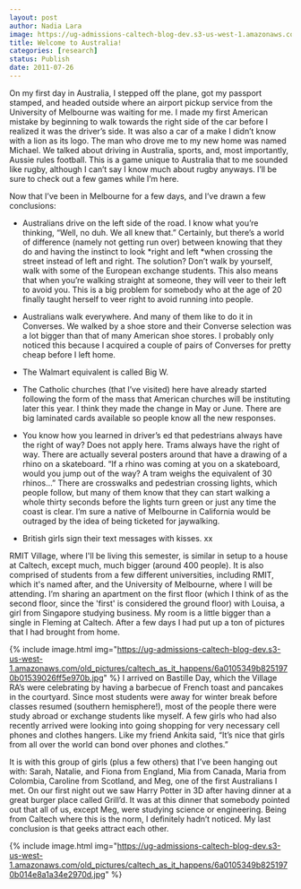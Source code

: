 ```yaml
---
layout: post
author: Nadia Lara
image: https://ug-admissions-caltech-blog-dev.s3-us-west-1.amazonaws.com/old_pictures/caltech_as_it_happens/6a0105349b8251970b014e8a1a38a6970d.jpg
title: Welcome to Australia!
categories: [research]
status: Publish
date: 2011-07-26
---
```



On my first day in Australia, I stepped off the plane, got my passport stamped, and headed outside where an airport pickup service from the University of Melbourne was waiting for me. I made my first American mistake by beginning to walk towards the right side of the car before I realized it was the driver’s side. It was also a car of a make I didn’t know with a lion as its logo. The man who drove me to my new home was named Michael. We talked about driving in Australia, sports, and, most importantly, Aussie rules football. This is a game unique to Australia that to me sounded like rugby, although I can’t say I know much about rugby anyways. I’ll be sure to check out a few games while I’m here.

Now that I’ve been in Melbourne for a few days, and I’ve drawn a few conclusions:

- Australians drive on the left side of the road. I know what you’re thinking, “Well, no duh. We all knew that.” Certainly, but there’s a world of difference (namely not getting run over) between knowing that they do and having the instinct to look *right and left *when crossing the street instead of left and right. The solution? Don’t walk by yourself, walk with some of the European exchange students. This also means that when you’re walking straight at someone, they will veer to their left to avoid you. This is a big problem for somebody who at the age of 20 finally taught herself to veer right to avoid running into people.

- Australians walk everywhere. And many of them like to do it in Converses. We walked by a shoe store and their Converse selection was a lot bigger than that of many American shoe stores. I probably only noticed this because I acquired a couple of pairs of Converses for pretty cheap before I left home.

- The Walmart equivalent is called Big W.

- The Catholic churches (that I’ve visited) here have already started following the form of the mass that American churches will be instituting later this year. I think they made the change in May or June. There are big laminated cards available so people know all the new responses.

- You know how you learned in driver’s ed that pedestrians always have the right of way? Does not apply here. Trams always have the right of way. There are actually several posters around that have a drawing of a rhino on a skateboard. “If a rhino was coming at you on a skateboard, would you jump out of the way? A tram weighs the equivalent of 30 rhinos…” There are crosswalks and pedestrian crossing lights, which people follow, but many of them know that they can start walking a whole thirty seconds before the lights turn green or just any time the coast is clear. I’m sure a native of Melbourne in California would be outraged by the idea of being ticketed for jaywalking.

- British girls sign their text messages with kisses. xx

RMIT Village, where I'll be living this semester, is similar in setup to a house at Caltech, except much, much bigger (around 400 people). It is also comprised of students from a few different universities, including RMIT, which it's named after, and the University of Melbourne, where I will be attending. I’m sharing an apartment on the first floor (which I think of as the second floor, since the 'first' is considered the ground floor) with Louisa, a girl from Singapore studying business. My room is a little bigger than a single in Fleming at Caltech. After a few days I had put up a ton of pictures that I had brought from home.


{% include image.html img="https://ug-admissions-caltech-blog-dev.s3-us-west-1.amazonaws.com/old_pictures/caltech_as_it_happens/6a0105349b8251970b01539026ff5e970b.jpg" %}
I arrived on Bastille Day, which the Village RA’s were celebrating by having a barbecue of French toast and pancakes in the courtyard. Since most students were away for winter break before classes resumed (southern hemisphere!), most of the people there were study abroad or exchange students like myself. A few girls who had also recently arrived were looking into going shopping for very necessary cell phones and clothes hangers. Like my friend Ankita said, “It’s nice that girls from all over the world can bond over phones and clothes.”

It is with this group of girls (plus a few others) that I’ve been hanging out with: Sarah, Natalie, and Fiona from England, Mia from Canada, Maria from Colombia, Caroline from Scotland, and Meg, one of the first Australians I met. On our first night out we saw Harry Potter in 3D after having dinner at a great burger place called Grill’d. It was at this dinner that somebody pointed out that all of us, except Meg, were studying science or engineering. Being from Caltech where this is the norm, I definitely hadn’t noticed. My last conclusion is that geeks attract each other.


{% include image.html img="https://ug-admissions-caltech-blog-dev.s3-us-west-1.amazonaws.com/old_pictures/caltech_as_it_happens/6a0105349b8251970b014e8a1a34e2970d.jpg" %}
